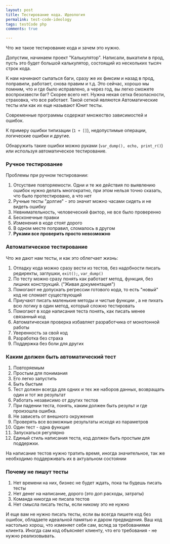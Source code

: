 ```yaml
--- 
layout: post 
title: Тестирование кода. Идеология
permalink: test-code-ideology
tags: testCode php
comments: true

--- 
```


Что же такое тестирование кода и зачем это нужно.

Допустим, начинаем проект "Калькулятор". 
Написали, выкатили в прод, пусть это будет большой калькулятор, состоящий из нескольких тысяч строк кода.

К нам начинают сыпаться баги, сразу же их фиксим и назад в прод, поправили, работает, снова правим и т.д.
Это сейчас, хорошо мы помним, что и где было исправлено, а через год, вы легко сможете воспроизвести баг? 
Cкорее всего нет.
Нужна некая сетка безопасности, страховка, что все работает. 
Такой сеткой являются Автоматические тесты или как их еще называют Юнит тесты.

Современные программы содержат множество зависимостей и ошибок. 

К примеру ошибки типизации (`1 + []`), недопустимые операции, логические ошибки и другие.

Обнаружить такие ошибки можно руками (`var_dump(), echo, print_r()`) или используя автоматическое тестирование.

### Ручное тестирование

Проблемы при ручном тестировании:

1. Отсуствие повторяемости. 
   Одни и те же действия по выявлению ошибок нужно делать многократно, при этом нельзя точно сказать, что было
   протестировано, а что нет
1. Ручные тесты "долгие" - это значит можно часами сидеть и не видеть ошибку
1. Невнимательность, человеческий фактор, не все было проверенно
1. Бесконечные правки
1. Изменения в коде стоят дорого
1. В одном месте поправил, сломалось в другом
1. **Руками все проверить просто невозможно**

### Автоматическое тестирование

Что же дают нам тесты, и как это облегчает жизнь:

1. Отладку кода можно сразу вести из тестов, без надобности писать редиректы, заглушки, `exit();`, `var_dump()`
1. По тесту можно сразу понять как работает метод, функция, без лишних конструкций. ("Живая документация")
1. Помогают не допускать регрессии готового кода, то есть "новый" код не сломает существующий
1. Приучают писать маленькие методы и чистые функции , а не пихать всю логику в один метод, который сложно тестировать
1. Помогают в ходе написания теста понять, как писать менее связанный код
1. Автоматическая проверка избавляет разработчика от монотонной работы
1. Уверенность за свой код
1. Разработка без страха
1. Поддержка без боли для других


### Каким должен быть автоматический тест

1. Повторяемым
1. Простым для понимания
1. Его легко запустить
1. Быть быстым
1. Тест должен всегда для одних и тех же наборов данных, возвращать один и тот же результат
1. Работать независимо от других тестов
1. При падении теста, понять, каким должен быть результ и где произошла ошибка.
1. Не зависеть от внешного окружения
1. Проверять все возможные результаты исходя из параметров
1. Один тест - одна функция
1. Запускаться регулярно
1. Единый стиль написания теста, код должен быть простым для поддержки.

На написание тестов нужно тратить время, иногда значительное, так же необходимо поддерживать их в актуальном состоянии 


### Почему не пишут тесты
    
1. Нет времени на них, бизнес не будет ждать, пока ты будешь писать тесты
1. Нет денег на написание, дорого (это доп расходы, затраты)
1. Команда никогда не писала тестов
1. Нет смысла писать тесты, если никому это не нужно

И еще вам не нужно писать тесты, если вы всегда пишете код без ошибок, 
обладаете идеальной памятью и даром предвидения. 
Ваш код настолько хорош, что изменяет себя сам, вслед за требованиями клиента. 
Иногда сам код объясняет клиенту, что его требования - не нужно реализовывать.

